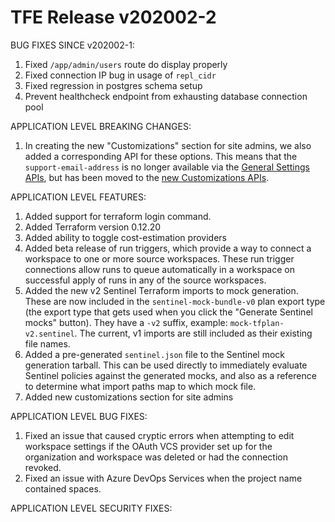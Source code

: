# TFE Release v202002-2


BUG FIXES SINCE v202002-1:

1. Fixed `/app/admin/users` route do display properly
1. Fixed connection IP bug in usage of `repl_cidr`
1. Fixed regression in postgres schema setup
1. Prevent healthcheck endpoint from exhausting database connection pool

APPLICATION LEVEL BREAKING CHANGES:

1. In creating the new "Customizations" section for site admins, we also added a corresponding API for these options.  This means that the `support-email-address` is no longer available via the [General Settings APIs](https://www.terraform.io/docs/cloud/api/admin/settings.html#list-general-settings), but has been moved to the [new Customizations APIs](https://www.terraform.io/docs/cloud/api/admin/settings.html#list-customization-settings).

 APPLICATION LEVEL FEATURES:

1. Added support for terraform login command.
1. Added Terraform version 0.12.20
1. Added ability to toggle cost-estimation providers
1. Added beta release of run triggers, which provide a way to connect a workspace to one or more source workspaces. These run trigger connections allow runs to queue automatically in a workspace on successful apply of runs in any of the source workspaces.
1. Added the new v2 Sentinel Terraform imports to mock generation. These are now included in the `sentinel-mock-bundle-v0` plan export type (the export type that gets used when you click the "Generate Sentinel mocks" button). They have a `-v2` suffix, example: `mock-tfplan-v2.sentinel`. The current, v1 imports are still included as their existing file names.
1. Added a pre-generated `sentinel.json` file to the Sentinel mock generation tarball. This can be used directly to immediately evaluate Sentinel policies against the generated mocks, and also as a reference to determine what import paths map to which mock file.
1. Added new customizations section for site admins


 APPLICATION LEVEL BUG FIXES:

1. Fixed an issue that caused cryptic errors when attempting to edit workspace settings if the OAuth VCS provider set up for the organization and workspace was deleted or had the connection revoked.
1. Fixed an issue with Azure DevOps Services when the project name contained spaces.


 APPLICATION LEVEL SECURITY FIXES:



